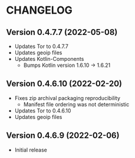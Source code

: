 # CHANGELOG

## Version 0.4.7.7 (2022-05-08)
 - Updates Tor to 0.4.7.7
 - Updates geoip files
 - Updates Kotlin-Components
     - Bumps Kotlin version 1.6.10 -> 1.6.21

## Version 0.4.6.10 (2022-02-20)
 - Fixes zip archival packaging reproducibility
     - Manifest file ordering was not deterministic
 - Updates Tor to 0.4.6.10
 - Updates geoip files

## Version 0.4.6.9 (2022-02-06)
 - Initial release
